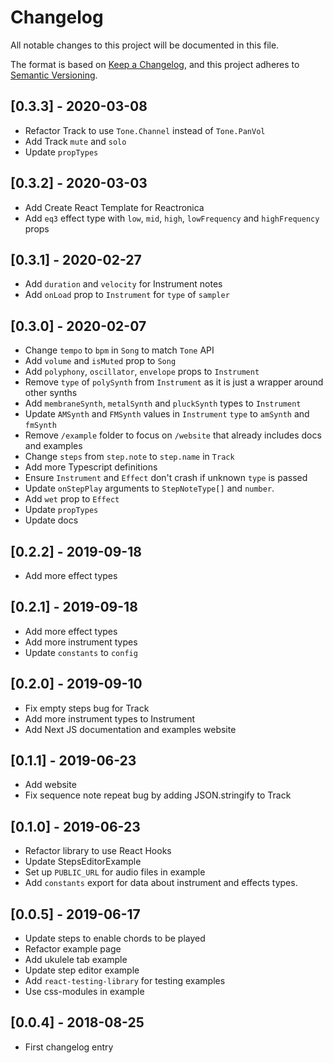 # Changelog

All notable changes to this project will be documented in this file.

The format is based on [Keep a Changelog](https://keepachangelog.com/en/1.0.0/),
and this project adheres to [Semantic Versioning](https://semver.org/spec/v2.0.0.html).

## [0.3.3] - 2020-03-08

- Refactor Track to use `Tone.Channel` instead of `Tone.PanVol`
- Add Track `mute` and `solo`
- Update `propTypes`

## [0.3.2] - 2020-03-03

- Add Create React Template for Reactronica
- Add `eq3` effect type with `low`, `mid`, `high`, `lowFrequency` and `highFrequency` props

## [0.3.1] - 2020-02-27

- Add `duration` and `velocity` for Instrument notes
- Add `onLoad` prop to `Instrument` for `type` of `sampler`

## [0.3.0] - 2020-02-07

- Change `tempo` to `bpm` in `Song` to match `Tone` API
- Add `volume` and `isMuted` prop to `Song`
- Add `polyphony`, `oscillator`, `envelope` props to `Instrument`
- Remove `type` of `polySynth` from `Instrument` as it is just a wrapper around other synths
- Add `membraneSynth`, `metalSynth` and `pluckSynth` types to `Instrument`
- Update `AMSynth` and `FMSynth` values in `Instrument` `type` to `amSynth` and `fmSynth`
- Remove `/example` folder to focus on `/website` that already includes docs and examples
- Change `steps` from `step.note` to `step.name` in `Track`
- Add more Typescript definitions
  <!-- - Change `Instrument` to use `useLayoutEffect` instead of `useEffect` for triggering `notes` -->
- Ensure `Instrument` and `Effect` don't crash if unknown `type` is passed
- Update `onStepPlay` arguments to `StepNoteType[]` and `number`.
- Add `wet` prop to `Effect`
- Update `propTypes`
- Update docs

## [0.2.2] - 2019-09-18

- Add more effect types

## [0.2.1] - 2019-09-18

- Add more effect types
- Add more instrument types
- Update `constants` to `config`

## [0.2.0] - 2019-09-10

- Fix empty steps bug for Track
- Add more instrument types to Instrument
- Add Next JS documentation and examples website

## [0.1.1] - 2019-06-23

- Add website
- Fix sequence note repeat bug by adding JSON.stringify to Track

## [0.1.0] - 2019-06-23

- Refactor library to use React Hooks
- Update StepsEditorExample
- Set up `PUBLIC_URL` for audio files in example
- Add `constants` export for data about instrument and effects types.

## [0.0.5] - 2019-06-17

- Update <Track> steps to enable chords to be played
- Refactor example page
- Add ukulele tab example
- Update step editor example
- Add `react-testing-library` for testing examples
- Use css-modules in example

## [0.0.4] - 2018-08-25

- First changelog entry

